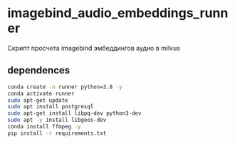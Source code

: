 # imagebind_audio_embeddings_runner

Скрипт просчета imagebind эмбеддингов аудио в milvus

## dependences
```bash
conda create -n runner python=3.8 -y
conda activate runner
sudo apt-get update
sudo apt install postgresql
sudo apt-get install libpq-dev python3-dev
sudo apt -y install libgeos-dev
conda install ffmpeg -y
pip install -r requirements.txt
```